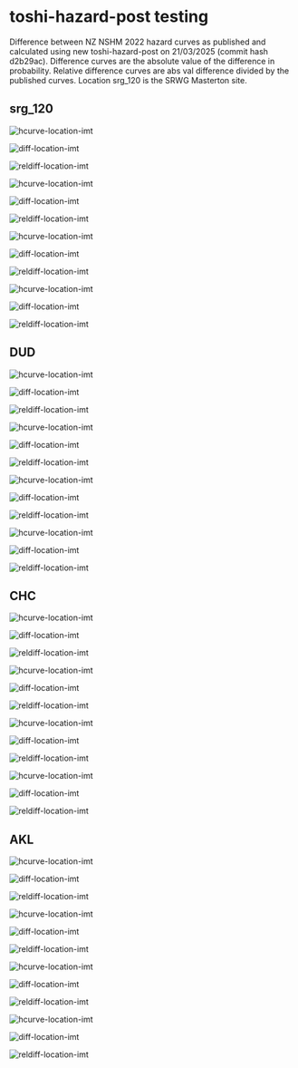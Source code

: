 # toshi-hazard-post testing
Difference between NZ NSHM 2022 hazard curves as published and calculated using new toshi-hazard-post on 21/03/2025 (commit hash d2b29ac). Difference curves are the absolute value of the difference in probability. Relative difference curves are abs val difference divided by the published curves. Location srg_120 is the SRWG Masterton site.
## srg_120
![hcurve-location-imt](figs/v1v2-hcurve-srg_120-PGA.png)

![diff-location-imt](figs/v1v2-diff-srg_120-PGA.png)

![reldiff-location-imt](figs/v1v2-reldiff-srg_120-PGA.png)

![hcurve-location-imt](figs/v1v2-hcurve-srg_120-SA(1.0).png)

![diff-location-imt](figs/v1v2-diff-srg_120-SA(1.0).png)

![reldiff-location-imt](figs/v1v2-reldiff-srg_120-SA(1.0).png)

![hcurve-location-imt](figs/v1v2-hcurve-srg_120-SA(3.0).png)

![diff-location-imt](figs/v1v2-diff-srg_120-SA(3.0).png)

![reldiff-location-imt](figs/v1v2-reldiff-srg_120-SA(3.0).png)

![hcurve-location-imt](figs/v1v2-hcurve-srg_120-SA(10.0).png)

![diff-location-imt](figs/v1v2-diff-srg_120-SA(10.0).png)

![reldiff-location-imt](figs/v1v2-reldiff-srg_120-SA(10.0).png)

## DUD
![hcurve-location-imt](figs/v1v2-hcurve-DUD-PGA.png)

![diff-location-imt](figs/v1v2-diff-DUD-PGA.png)

![reldiff-location-imt](figs/v1v2-reldiff-DUD-PGA.png)

![hcurve-location-imt](figs/v1v2-hcurve-DUD-SA(1.0).png)

![diff-location-imt](figs/v1v2-diff-DUD-SA(1.0).png)

![reldiff-location-imt](figs/v1v2-reldiff-DUD-SA(1.0).png)

![hcurve-location-imt](figs/v1v2-hcurve-DUD-SA(3.0).png)

![diff-location-imt](figs/v1v2-diff-DUD-SA(3.0).png)

![reldiff-location-imt](figs/v1v2-reldiff-DUD-SA(3.0).png)

![hcurve-location-imt](figs/v1v2-hcurve-DUD-SA(10.0).png)

![diff-location-imt](figs/v1v2-diff-DUD-SA(10.0).png)

![reldiff-location-imt](figs/v1v2-reldiff-DUD-SA(10.0).png)

## CHC
![hcurve-location-imt](figs/v1v2-hcurve-CHC-PGA.png)

![diff-location-imt](figs/v1v2-diff-CHC-PGA.png)

![reldiff-location-imt](figs/v1v2-reldiff-CHC-PGA.png)

![hcurve-location-imt](figs/v1v2-hcurve-CHC-SA(1.0).png)

![diff-location-imt](figs/v1v2-diff-CHC-SA(1.0).png)

![reldiff-location-imt](figs/v1v2-reldiff-CHC-SA(1.0).png)

![hcurve-location-imt](figs/v1v2-hcurve-CHC-SA(3.0).png)

![diff-location-imt](figs/v1v2-diff-CHC-SA(3.0).png)

![reldiff-location-imt](figs/v1v2-reldiff-CHC-SA(3.0).png)

![hcurve-location-imt](figs/v1v2-hcurve-CHC-SA(10.0).png)

![diff-location-imt](figs/v1v2-diff-CHC-SA(10.0).png)

![reldiff-location-imt](figs/v1v2-reldiff-CHC-SA(10.0).png)

## AKL
![hcurve-location-imt](figs/v1v2-hcurve-AKL-PGA.png)

![diff-location-imt](figs/v1v2-diff-AKL-PGA.png)

![reldiff-location-imt](figs/v1v2-reldiff-AKL-PGA.png)

![hcurve-location-imt](figs/v1v2-hcurve-AKL-SA(1.0).png)

![diff-location-imt](figs/v1v2-diff-AKL-SA(1.0).png)

![reldiff-location-imt](figs/v1v2-reldiff-AKL-SA(1.0).png)

![hcurve-location-imt](figs/v1v2-hcurve-AKL-SA(3.0).png)

![diff-location-imt](figs/v1v2-diff-AKL-SA(3.0).png)

![reldiff-location-imt](figs/v1v2-reldiff-AKL-SA(3.0).png)

![hcurve-location-imt](figs/v1v2-hcurve-AKL-SA(10.0).png)

![diff-location-imt](figs/v1v2-diff-AKL-SA(10.0).png)

![reldiff-location-imt](figs/v1v2-reldiff-AKL-SA(10.0).png)

